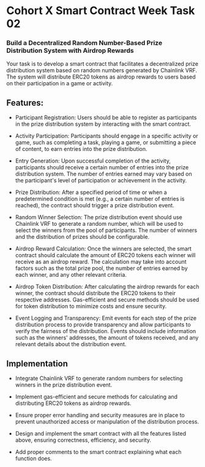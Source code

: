 # Cohort X Smart Contract Week Task 02
### Build a Decentralized Random Number-Based Prize Distribution System with Airdrop Rewards
Your task is to develop a smart contract that facilitates a decentralized prize distribution system based on random numbers generated by Chainlink VRF. The system will distribute ERC20 tokens as airdrop rewards to users based on their participation in a game or activity.

## Features:
- Participant Registration: Users should be able to register as participants in the prize distribution system by interacting with the smart contract.

- Activity Participation: Participants should engage in a specific activity or game, such as completing a task, playing a game, or submitting a piece of content, to earn entries into the prize distribution.

- Entry Generation: Upon successful completion of the activity, participants should receive a certain number of entries into the prize distribution system. The number of entries earned may vary based on the participant's level of participation or achievement in the activity.

- Prize Distribution: After a specified period of time or when a predetermined condition is met (e.g., a certain number of entries is reached), the contract should trigger a prize distribution event.

- Random Winner Selection: The prize distribution event should use Chainlink VRF to generate a random number, which will be used to select the winners from the pool of participants. The number of winners and the distribution of prizes should be configurable.

- Airdrop Reward Calculation: Once the winners are selected, the smart contract should calculate the amount of ERC20 tokens each winner will receive as an airdrop reward. The calculation may take into account factors such as the total prize pool, the number of entries earned by each winner, and any other relevant criteria.

- Airdrop Token Distribution: After calculating the airdrop rewards for each winner, the contract should distribute the ERC20 tokens to their respective addresses. Gas-efficient and secure methods should be used for token distribution to minimize costs and ensure security.

- Event Logging and Transparency: Emit events for each step of the prize distribution process to provide transparency and allow participants to verify the fairness of the distribution. Events should include information such as the winners' addresses, the amount of tokens received, and any relevant details about the distribution event.

## Implementation
- Integrate Chainlink VRF to generate random numbers for selecting winners in the prize distribution event.
- Implement gas-efficient and secure methods for calculating and distributing ERC20 tokens as airdrop rewards.
- Ensure proper error handling and security measures are in place to prevent unauthorized access or manipulation of the distribution process.


- Design and implement the smart contract with all the features listed above, ensuring correctness, efficiency, and security.
- Add proper comments to the smart contract explaining what each function does.